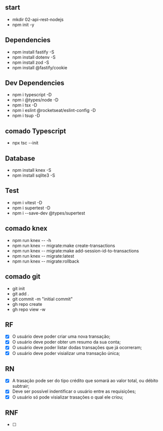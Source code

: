 ## start

- mkdir 02-api-rest-nodejs
- npm init -y

## Dependencies
- npm install fastify -S
- npm install dotenv -S
- npm install zod -S
- npm install @fastify/cookie

## Dev Dependencies
- npm i typescript -D
- npm i @types/node -D
- npm i tsx -D
- npm i eslint @rocketseat/eslint-config -D
- npm i tsup -D

## comado Typescript
- npx tsc --init

## Database
- npm install knex -S
- npm install sqlite3 -S

## Test
- npm i vitest -D
- npm i supertest -D
- npm i --save-dev @types/supertest

## comado knex
- npm run knex -- -h
- npm run knex -- migrate:make create-transactions
- npm run knex -- migrate:make add-session-id-to-transactions
- npm run knex -- migrate:latest
- npm run knex -- migrate:rollback

## comado git
- git init
- git add .
- git commit -m "initial commit"
- gh repo create
- gh repo view -w

## RF
- [x] O usuário deve poder criar uma nova transação;
- [x] O usuário deve poder obter um resumo da sua conta;
- [x] O usuário deve poder listar dodas transações que já ocorreram;
- [x] O usuário deve poder visializar uma transação única;

## RN
- [x] A trasação pode ser do tipo crédito que somará ao valor total, ou débito subtrair;
- [x] Deve ser possível indentificar o usuário entre as requisições;
- [x] O usuário só pode visializar trasações o qual ele criou;

## RNF
- [ ]
